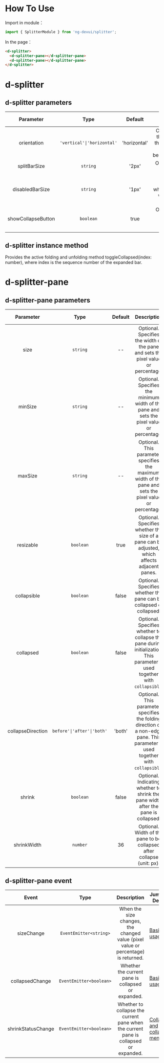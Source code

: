 # How To Use
Import in module：
```ts
import { SplitterModule } from 'ng-devui/splitter';
```
In the page：
```html
<d-splitter>
  <d-splitter-pane></d-splitter-pane>
  <d-splitter-pane></d-splitter-pane>
</d-splitter>
```

# d-splitter

## d-splitter parameters

| Parameter | Type | Default | Description | Jump to Demo |Global Config| 
| :----------------: | :----------------: | :------------------------: | :----------: | :---------------------------------------------------------- | ------------------------------------------------- |
| orientation | `'vertical'\|'horizontal'` | 'horizontal' | Optional. It specifies the split direction of the splitter. The value can be'vertical'\|'horizontal' | [Basic usage](demo#basic-usage) |
| splitBarSize | `string` | '2px' | Optional. The default value is 2px. | [Basic usage](demo#basic-usage) |
| disabledBarSize | `string` | '1px' | Optional. This parameter is valid when the unadjustable width is set for the panel. | [Vertical layout usage](demo#vertical-layout) |
| showCollapseButton | `boolean` | true | Optional. Whether to display the collapse/expand button | [Collapse and collapse menu](demo#shrink-show-menu) |

## d-splitter instance method

Provides the active folding and unfolding method toggleCollapsed(index: number), where index is the sequence number of the expanded bar.

# d-splitter-pane

## d-splitter-pane parameters

| Parameter | Type | Default | Description | Jump to Demo |Global Config| 
| :---------------: | :---------------: | :-------------------------: | :----: | :---------------------------------------------------- | ---------------------------------------------------------------------- |
| size | `string` | -- | Optional. Specifies the width of the pane and sets the pixel value or percentage. | [Basic usage](demo#basic-usage) |
| minSize | `string` | -- | Optional. Specifies the minimum width of the pane and sets the pixel value or percentage. | [Basic usage](demo#basic-usage) |
| maxSize | `string` | -- | Optional. This parameter specifies the maximum width of the pane and sets the pixel value or percentage. | [Basic usage](demo#basic-usage) |
| resizable | `boolean` | true | Optional. Specifies whether the size of a pane can be adjusted, which affects adjacent panes. | [Vertical layout usage](demo#vertical-layout) |
| collapsible | `boolean` | false | Optional. Specifies whether the pane can be collapsed or collapsed. | [Basic usage](demo#basic-usage) |
| collapsed | `boolean` | false | Optional. Specifies whether to collapse the pane during initialization. This parameter is used together with `collapsible`. | [Vertical layout usage](demo#vertical-layout) |
| collapseDirection | `before'\|'after'\|'both'` | 'both' | Optional. This parameter specifies the folding direction of a non-edge pane. This parameter is used together with `collapsible`. | [Specify the folding direction](demo#certain-unfold-direction) |
| shrink | `boolean` | false | Optional. Indicating whether to shrink the pane width after the pane is collapsed. | [Collapse and collapse menu](demo#shrink-show-menu) |
| shrinkWidth | `number` | 36 | Optional. Width of the pane to be collapsed after collapse (unit: px). | [Collapse and collapse menu](demo#shrink-show-menu) |

## d-splitter-pane event

| Event | Type | Description | Jump to Demo |
| :----------------: | :---------------------: | :-----------------------------------------: | ------------------------------------------------- |
| sizeChange | `EventEmitter<string>` | When the size changes, the changed value (pixel value or percentage) is returned. | [Basic usage](demo#basic-usage) |
| collapsedChange | `EventEmitter<boolean>` | Whether the current pane is collapsed or expanded. | [Basic usage](demo#basic-usage) |
| shrinkStatusChange | `EventEmitter<boolean>` | Whether to collapse the current pane when the current pane is collapsed or expanded. | [Collapse and collapse menu](demo#shrink-show-menu) |

